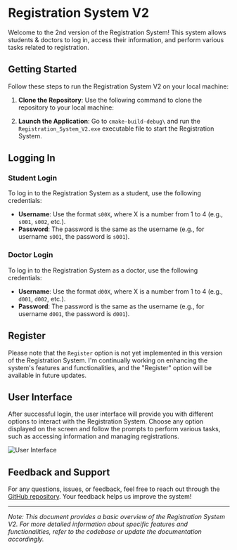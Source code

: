 # Registration System V2

Welcome to the 2nd version of the Registration System! This system allows students & doctors to log in, access their information, and perform various tasks related to registration.

## Getting Started

Follow these steps to run the Registration System V2 on your local machine:

1. **Clone the Repository**: Use the following command to clone the repository to your local machine:


3. **Launch the Application**: Go to `cmake-build-debug\` and run the `Registration_System_V2.exe` executable file to start the Registration System.

## Logging In

### Student Login
To log in to the Registration System as a student, use the following credentials:

- **Username**: Use the format `s00X`, where X is a number from 1 to 4 (e.g., `s001`, `s002`, etc.).
- **Password**: The password is the same as the username (e.g., for username `s001`, the password is `s001`).

### Doctor Login
To log in to the Registration System as a doctor, use the following credentials:

- **Username**: Use the format `d00X`, where X is a number from 1 to 4 (e.g., `d001`, `d002`, etc.).
- **Password**: The password is the same as the username (e.g., for username `d001`, the password is `d001`).

## Register
Please note that the `Register` option is not yet implemented in this version of the Registration System. I'm continually working on enhancing the system's features and functionalities, and the "Register" option will be available in future updates.

## User Interface

After successful login, the user interface will provide you with different options to interact with the Registration System. Choose any option displayed on the screen and follow the prompts to perform various tasks, such as accessing information and managing registrations.

![User Interface](https://github.com/ahmedosamaft/Registration-System-V2/assets/76051700/6e4fe937-9497-4784-8ce0-a784a668a971)

## Feedback and Support

For any questions, issues, or feedback, feel free to reach out through the [GitHub repository](https://github.com/ahmedosamaft/Registration-System-V2). Your feedback helps us improve the system!

---
*Note: This document provides a basic overview of the Registration System V2. For more detailed information about specific features and functionalities, refer to the codebase or update the documentation accordingly.*
